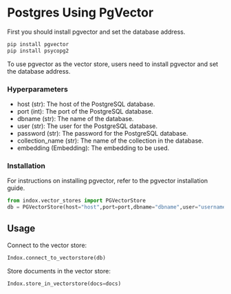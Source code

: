 # Postgres Using PgVector

First you should install pgvector and set the database address.
```python
pip install pgvector
pip install psycopg2
```
To use pgvector as the vector store, users need to install pgvector and
set the database address.

### Hyperparameters
- host (str): The host of the PostgreSQL database.
- port (int): The port of the PostgreSQL database.
- dbname (str): The name of the database.
- user (str): The user for the PostgreSQL database.
- password (str): The password for the PostgreSQL database.
- collection_name (str): The name of the collection in the database.
- embedding (Embedding): The embedding to be used.

### Installation

For instructions on installing pgvector, refer to the pgvector
installation guide.

``` python
from indox.vector_stores import PGVectorStore
db = PGVectorStore(host="host",port=port,dbname="dbname",user="username",password="password",collection_name="sample",embedding=embed)
```

## Usage

Connect to the vector store:

``` python
Indox.connect_to_vectorstore(db)
```

Store documents in the vector store:

``` python
Indox.store_in_vectorstore(docs=docs)
```


